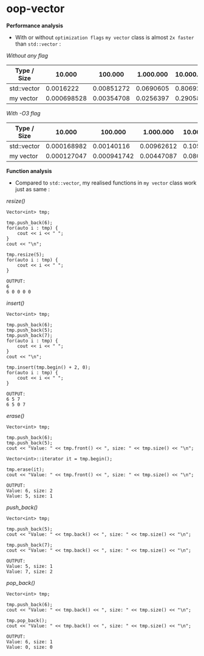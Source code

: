 # oop-vector

**Performance analysis**

- With or without `optimization flags` `my vector` class is almost `2x faster` than `std::vector` :

*Without any flag*

| Type / Size | 10.000      | 100.000    | 1.000.000 | 10.000.000 | 100.000.000 |
|-------------|-------------|------------|-----------|------------|-------------|
| std::vector | 0.0016222   | 0.00851272 | 0.0690605 | 0.806923   | 7.77426     |
| my vector   | 0.000698528 | 0.00354708 | 0.0256397 | 0.290584   | 3.61772     |

*With -O3 flag*

| Type / Size | 10.000      | 100.000     | 1.000.000  | 10.000.000 | 100.000.000 |
|-------------|-------------|-------------|------------|------------|-------------|
| std::vector | 0.000168982 | 0.00140116  | 0.00962612 | 0.105263   | 1.26109     |
| my vector   | 0.000127047 | 0.000941742 | 0.00447087 | 0.0806293  | 1.24686     |

**Function analysis**

- Compared to `std::vector`, my realised functions in `my vector` class work just as same :

*resize()*
```
Vector<int> tmp;

tmp.push_back(6);
for(auto i : tmp) {
    cout << i << " ";
}
cout << "\n";

tmp.resize(5);
for(auto i : tmp) {
    cout << i << " ";
}

OUTPUT:
6
6 0 0 0 0
```

*insert()*
```
Vector<int> tmp;

tmp.push_back(6);
tmp.push_back(5);
tmp.push_back(7);
for(auto i : tmp) {
    cout << i << " ";
}
cout << "\n";

tmp.insert(tmp.begin() + 2, 0);
for(auto i : tmp) {
    cout << i << " ";
}

OUTPUT:
6 5 7
6 5 0 7
```

*erase()*
```
Vector<int> tmp;

tmp.push_back(6);
tmp.push_back(5);
cout << "Value: " << tmp.front() << ", size: " << tmp.size() << "\n";

Vector<int>::iterator it = tmp.begin();

tmp.erase(it);
cout << "Value: " << tmp.front() << ", size: " << tmp.size() << "\n";

OUTPUT:
Value: 6, size: 2
Value: 5, size: 1
```

*push_back()*
```
Vector<int> tmp;

tmp.push_back(5);
cout << "Value: " << tmp.back() << ", size: " << tmp.size() << "\n";

tmp.push_back(7);
cout << "Value: " << tmp.back() << ", size: " << tmp.size() << "\n";

OUTPUT:
Value: 5, size: 1
Value: 7, size: 2
```

*pop_back()*
```
Vector<int> tmp;

tmp.push_back(6);
cout << "Value: " << tmp.back() << ", size: " << tmp.size() << "\n";

tmp.pop_back();
cout << "Value: " << tmp.back() << ", size: " << tmp.size() << "\n";

OUTPUT:
Value: 6, size: 1
Value: 0, size: 0
```